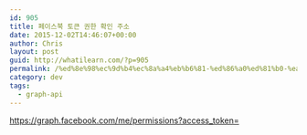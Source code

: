 ```yaml
---
id: 905
title: 페이스북 토큰 권한 확인 주소
date: 2015-12-02T14:46:07+00:00
author: Chris
layout: post
guid: http://whatilearn.com/?p=905
permalink: /%ed%8e%98%ec%9d%b4%ec%8a%a4%eb%b6%81-%ed%86%a0%ed%81%b0-%ea%b6%8c%ed%95%9c-%ed%99%95%ec%9d%b8-%ec%a3%bc%ec%86%8c/
category: dev
tags:
  - graph-api
---
```

https://graph.facebook.com/me/permissions?access_token=